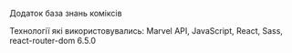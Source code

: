 
Додаток база знань коміксів


Технології які використовувались: Marvel API, JavaScript, React, Sass, react-router-dom 6.5.0



